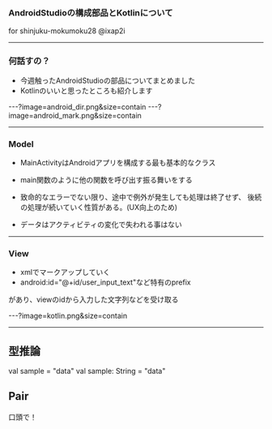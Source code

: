 ### AndroidStudioの構成部品とKotlinについて
for shinjuku-mokumoku28 @ixap2i

---

### 何話すの？


- 今週触ったAndroidStudioの部品についてまとめました
- Kotlinのいいと思ったところも紹介します

---?image=android_dir.png&size=contain
---?image=android_mark.png&size=contain

---

### Model

 - MainActivityはAndroidアプリを構成する最も基本的なクラス
 -  main関数のように他の関数を呼び出す振る舞いをする

 - 致命的なエラーでない限り、途中で例外が発生しても処理は終了せず、
後続の処理が続いていく性質がある。(UX向上のため)


 - データはアクティビティの変化で失われる事はない

---

### View

 - xmlでマークアップしていく
 -  android:id="@+id/user_input_text"など特有のprefix

があり、viewのidから入力した文字列などを受け取る




---?image=kotlin.png&size=contain


---
##  型推論

 val sample = "data"
 val sample: String = "data"


##  Pair
 口頭で！
